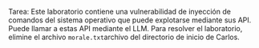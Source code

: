 Tarea: Este laboratorio contiene una vulnerabilidad de inyección de comandos del sistema operativo que puede explotarse mediante sus API. Puede llamar a estas API mediante el LLM. Para resolver el laboratorio, elimine el archivo `morale.txt`archivo del directorio de inicio de Carlos.

